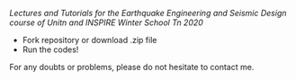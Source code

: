 *Lectures and Tutorials for the Earthquake Engineering and Seismic Design course of Unitn*
*and INSPIRE Winter School Tn 2020*

* Fork repository or download .zip file
* Run the codes!

For any doubts or problems, please do not hesitate to contact me.
